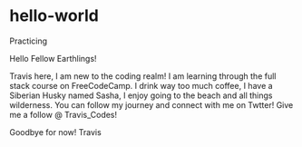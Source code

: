 # hello-world
Practicing

Hello Fellow Earthlings!

Travis here, I am new to the coding realm! I am learning through the full stack course on FreeCodeCamp. I drink way too much coffee, I have a Siberian Husky named Sasha, I enjoy going to the beach and all things wilderness. You can follow my journey and connect with me on Twtter! Give me a follow @ Travis_Codes! 

Goodbye for now! 
Travis
